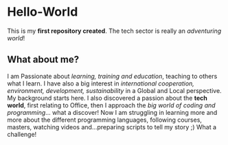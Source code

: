 # Hello-World
This is my **first repository created**. The tech sector is really an _adventuring world_!

## What about me?
I am Passionate about _learning, training and education_, teaching to others what I learn. 
I have also a big interest in _international cooperation, environment, development, sustainability_ in a Global and Local perspective. My background starts here.
I also discovered a passion about the **tech world**, first relating to Office, then I approach the _big world of coding and programming_... what a discover!
Now I am struggling in learning more and more about the different programming languages, following courses, masters, watching videos and...preparing scripts to tell my story ;) 
What a challenge!
